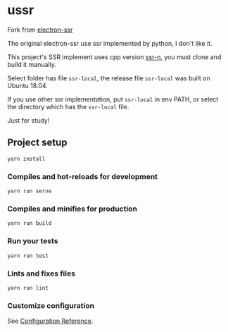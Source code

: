 # ussr

Fork from [electron-ssr](https://github.com/erguotou520/electron-ssr)

The original electron-ssr use ssr implemented by python, I don't like it.

This project's SSR implement uses cpp version [ssr-n](https://github.com/ShadowsocksR-Live/shadowsocksr-native), you must clone and build it manually.

Select folder has file `ssr-local`, the release file `ssr-local` was built on Ubuntu 18.04.

If you use other ssr implementation, put `ssr-local` in env PATH, or select the directory which has the `ssr-local` file.

Just for study!

## Project setup
```
yarn install
```

### Compiles and hot-reloads for development
```
yarn run serve
```

### Compiles and minifies for production
```
yarn run build
```

### Run your tests
```
yarn run test
```

### Lints and fixes files
```
yarn run lint
```

### Customize configuration
See [Configuration Reference](https://cli.vuejs.org/config/).
